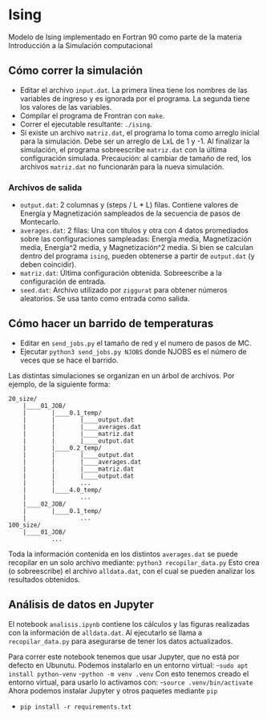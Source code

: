 # Ising
Modelo de Ising implementado en Fortran 90 como parte de la materia Introducción a la Simulación computacional 

## Cómo correr la simulación

- Editar el archivo `input.dat`. La primera línea tiene los nombres de las variables de ingreso y es ignorada por el programa. La segunda tiene los valores de las variables.
- Compilar el programa de Frontran con `make`.
- Correr el ejecutable resultante: `./ising`.
- Si existe un archivo `matriz.dat`, el programa lo toma como arreglo inicial para la simulación. Debe ser un arreglo de LxL de 1 y -1. Al finalizar la simulación, el programa sobreescribe `matriz.dat` con la última configuración simulada. Precaución: al cambiar de tamaño de red, los archivos `matriz.dat` no funcionarán para la nueva simulación.

### Archivos de salida

- `output.dat`: 2 columnas y (steps / L * L) filas. Contiene valores de Energía y Magnetización sampleados de la secuencia de pasos de Montecarlo.
- `averages.dat`: 2 filas: Una con títulos y otra con 4 datos promediados sobre las configuraciones sampleadas: Energía media, Magnetización media, Energía^2 media, y Magnetización^2 media. Si bien se calculan dentro del programa `ising`, pueden obtenerse a partir de `output.dat` (y deben coincidir).
- `matriz.dat`: Última configuración obtenida. Sobreescribe a la configuración de entrada.
- `seed.dat`: Archivo utilizado por `ziggurat` para obtener números aleatorios. Se usa tanto como entrada como salida.

## Cómo hacer un barrido de temperaturas

- Editar en `send_jobs.py` el tamaño de red y el numero de pasos de MC.
- Ejecutar `python3 send_jobs.py NJOBS` donde NJOBS es el número de veces que se hace el barrido.

Las distintas simulaciones se organizan en un árbol de archivos. Por ejemplo, de la siguiente forma:
```
20_size/
    |____01_JOB/
    |       |____0.1_temp/
    |       |       |____output.dat
    |       |       |____averages.dat
    |       |       |____matriz.dat
    |       |       |____output.dat
    |       |____0.2_temp/
    |       |       |____output.dat
    |       |       |____averages.dat
    |       |       |____matriz.dat
    |       |       |____output.dat
    |       |       ...
    |       |____4.0_temp/
    |               ...
    |____02_JOB/
    |       |____0.1_temp/
    |               ...
100_size/
    |____01_JOB/
            ...
```

Toda la información contenida en los distintos `averages.dat` se puede recopilar en un solo archivo mediante:
`python3 recopilar_data.py`
Esto crea (o sobreescribe) el archivo `alldata.dat`, con el cual se pueden analizar los resultados obtenidos.

## Análisis de datos en Jupyter

El notebook `analisis.ipynb` contiene los cálculos y las figuras realizadas con la información de `alldata.dat`. Al ejecutarlo se llama a `recopilar_data.py` para asegurarse de tener los datos actualizados.

Para correr este notebook tenemos que usar Jupyter, que no está por defecto en Ubunutu. Podemos instalarlo en un entorno virtual:
 -`sudo apt install python-venv`
 -`python -m venv .venv`
 Con esto tenemos creado el entorno virtual, para usarlo lo activamos con:
 -`source .venv/bin/activate`
 Ahora podemos instalar Jupyter y otros paquetes mediante `pip`
 - `pip install -r requirements.txt`

